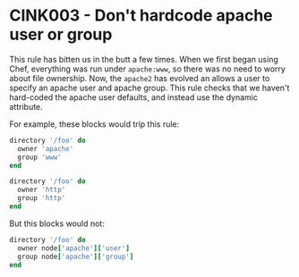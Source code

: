 CINK003 - Don't hardcode apache user or group
=============================================
This rule has bitten us in the butt a few times. When we first began using Chef, everything was run under `apache:www`, so there was no need to worry about file ownership. Now, the `apache2` has evolved an allows a user to specify an apache user and apache group. This rule checks that we haven't hard-coded the apache user defaults, and instead use the dynamic attribute.

For example, these blocks would trip this rule:

```ruby
directory '/foo' do
  owner 'apache'
  group 'www'
end
```

```ruby
directory '/foo' do
  owner 'http'
  group 'http'
end
```

But this blocks would not:

```ruby
directory '/foo' do
  owner node['apache']['user']
  group node['apache']['group']
end
```
